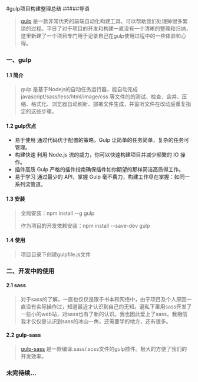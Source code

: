 #gulp项目构建整理总结
#####导语
> [gulp](http://gulpjs.com/) 是一款非常优秀的前端自动化构建工具。可以帮助我们处理掉很多繁琐的过程。平日了对于项目的开发和构建一直没有一个清晰的整理和归纳，这里新建了一个项目专门用于记录自己在gulp使用过程中的一些体验和心得。

### 一、gulp
#### 1.1 简介
> gulp 是基于Nodejs的自动任务运行器，能自动完成 javascript/sass/less/html/image/css 等文件的的测试、检查、合并、压缩、格式化、浏览器自动刷新、部署文件生成，并监听文件在改动后重复指定的这些步骤。

#### 1.2 gulp优点
* 易于使用 
通过代码优于配置的策略，Gulp 让简单的任务简单，复杂的任务可管理。
* 构建快速
利用 Node.js 流的威力，你可以快速构建项目并减少频繁的 IO 操作。
* 插件高质
Gulp 严格的插件指南确保插件如你期望的那样简洁高质得工作。
* 易于学习
通过最少的 API，掌握 Gulp 毫不费力，构建工作尽在掌握：如同一系列流管道。

#### 1.3 安装
> 全局安装：npm install --g gulp
> 
> 作为项目的开发依赖安装：npm install --save-dev gulp

#### 1.4 使用
> 项目目录下创建gulpfile.js文件

### 二、开发中的使用

#### 2.1 sass

> 对于sass的了解，一直也仅仅是限于书本和网络中，由于项目及个人原因一直没有实际操作过，知道最近才认识到自己的无知。遍私下里用sass开发了一些小的web站，对sass也有了新的认识。我也因此爱上了sass，我相信我才仅仅是认识到sass的冰山一角，还需要学的地方，还有很多。

#### 2.2 gulp-sass

> [gulp-sass](https://www.npmjs.com/package/gulp-sass) 是一款编译.sass/.scss文件的gulp插件。极大的方便了我们的开发效率。

### 未完待续...